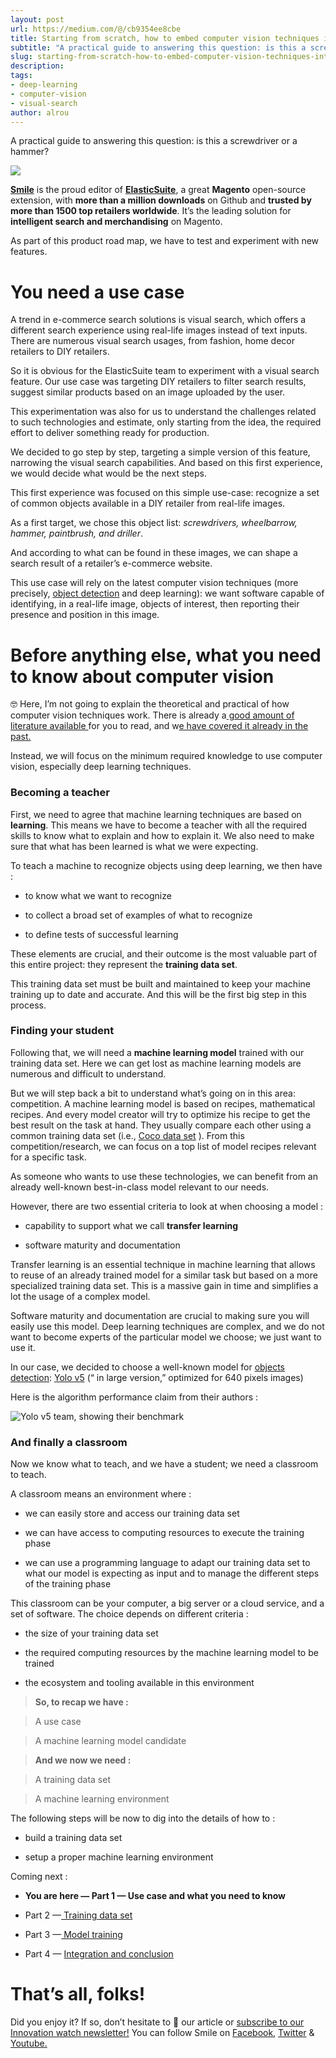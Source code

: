 ```yaml
---
layout: post
url: https://medium.com/@/cb9354ee8cbe
title: Starting from scratch, how to embed computer vision techniques into your project
subtitle: "A practical guide to answering this question: is this a screwdriver or a hammer?"
slug: starting-from-scratch-how-to-embed-computer-vision-techniques-into-your-project
description:
tags:
- deep-learning
- computer-vision
- visual-search
author: alrou
---
```


A practical guide to answering this question: is this a screwdriver or a hammer?

![](/assets/images/posts/1*wuEUDAkSJw0qIIAOK4qoiw.jpg)

[**Smile**](https://www.smile.eu/) is the proud editor of [**ElasticSuite**](https://elasticsuite.io/), a great **Magento** open-source extension, with **more than a million downloads** on Github and **trusted by more than 1500 top retailers worldwide**. It’s the leading solution for **intelligent search and merchandising** on Magento.

As part of this product road map, we have to test and experiment with new features.

# You need a use case

A trend in e-commerce search solutions is visual search, which offers a different search experience using real-life images instead of text inputs. There are numerous visual search usages, from fashion, home decor retailers to DIY retailers.

So it is obvious for the ElasticSuite team to experiment with a visual search feature. Our use case was targeting DIY retailers to filter search results, suggest similar products based on an image uploaded by the user.

This experimentation was also for us to understand the challenges related to such technologies and estimate, only starting from the idea, the required effort to deliver something ready for production.

We decided to go step by step, targeting a simple version of this feature, narrowing the visual search capabilities. And based on this first experience, we would decide what would be the next steps.

This first experience was focused on this simple use-case: recognize a set of common objects available in a DIY retailer from real-life images.

As a first target, we chose this object list: *screwdrivers, wheelbarrow, hammer, paintbrush, and driller*.

And according to what can be found in these images, we can shape a search result of a retailer’s e-commerce website.

This use case will rely on the latest computer vision techniques (more precisely, [object detection](https://en.wikipedia.org/wiki/Object_detection) and deep learning): we want software capable of identifying, in a real-life image, objects of interest, then reporting their presence and position in this image.

# Before anything else, what you need to know about computer vision

🤓 Here, I’m not going to explain the theoretical and practical of how computer vision techniques work. There is already a[ good amount of literature available ](https://towardsdatascience.com/search?q=computer%20vision)for you to read, and w[e have covered it already in the past.](https://medium.com/smileinnovation/tagged/machine-learning)

Instead, we will focus on the minimum required knowledge to use computer vision, especially deep learning techniques.

### Becoming a teacher

First, we need to agree that machine learning techniques are based on **learning**. This means we have to become a teacher with all the required skills to know what to explain and how to explain it. We also need to make sure that what has been learned is what we were expecting.

To teach a machine to recognize objects using deep learning, we then have :

* to know what we want to recognize

* to collect a broad set of examples of what to recognize

* to define tests of successful learning

These elements are crucial, and their outcome is the most valuable part of this entire project: they represent the **training data set**.

This training data set must be built and maintained to keep your machine training up to date and accurate. And this will be the first big step in this process.

### Finding your student

Following that, we will need a **machine learning model** trained with our training data set. Here we can get lost as machine learning models are numerous and difficult to understand.

But we will step back a bit to understand what’s going on in this area: competition. A machine learning model is based on recipes, mathematical recipes. And every model creator will try to optimize his recipe to get the best result on the task at hand. They usually compare each other using a common training data set (i.e., [Coco data set](https://cocodataset.org/#home) ). From this competition/research, we can focus on a top list of model recipes relevant for a specific task.

As someone who wants to use these technologies, we can benefit from an already well-known best-in-class model relevant to our needs.

However, there are two essential criteria to look at when choosing a model :

* capability to support what we call **transfer learning**

* software maturity and documentation

Transfer learning is an essential technique in machine learning that allows to reuse of an already trained model for a similar task but based on a more specialized training data set. This is a massive gain in time and simplifies a lot the usage of a complex model.

Software maturity and documentation are crucial to making sure you will easily use this model. Deep learning techniques are complex, and we do not want to become experts of the particular model we choose; we just want to use it.

In our case, we decided to choose a well-known model for [objects detection](https://machinelearningmastery.com/object-recognition-with-deep-learning/): [Yolo v5](https://github.com/ultralytics/yolov5) (“ in large version,” optimized for 640 pixels images)

Here is the algorithm performance claim from their authors :

![Yolo v5 team, showing their benchmark](/assets/images/posts/1*TnpzQ4Ap1P5fDg5atOBT5w.png)

### And finally a classroom

Now we know what to teach, and we have a student; we need a classroom to teach.

A classroom means an environment where :

* we can easily store and access our training data set

* we can have access to computing resources to execute the training phase

* we can use a programming language to adapt our training data set to what our model is expecting as input and to manage the different steps of the training phase

This classroom can be your computer, a big server or a cloud service, and a set of software. The choice depends on different criteria :

* the size of your training data set

* the required computing resources by the machine learning model to be trained

* the ecosystem and tooling available in this environment

> **So, to recap we have :**

> A use case

> A machine learning model candidate

> **And we now we need :**

> A training data set

> A machine learning environment

The following steps will be now to dig into the details of how to :

* build a training data set

* setup a proper machine learning environment

Coming next :

* **You are here — Part 1 — Use case and what you need to know**

* Part 2 —[ ](https://medium.com/smileinnovation/where-do-i-start-my-journey-to-headless-ecommerce-27a7043f29dd)[Training data set](https://medium.com/p/e99bbaca674e)

* Part 3 —[ Model training](https://medium.com/p/5d3c9360fbe7)

* Part 4 — [Integration and conclusion](https://medium.com/p/c8711775181f)

# **That’s all, folks!**

Did you enjoy it? If so, don’t hesitate to 👏 our article or [subscribe to our Innovation watch newsletter!](https://mailchi.mp/c414f1508567/techwatch) You can follow Smile on [Facebook](https://www.facebook.com/smileopensource), [Twitter](https://www.twitter.com/GroupeSmile) & [Youtube.](http://www.youtube.com/user/SmileOpenSource)